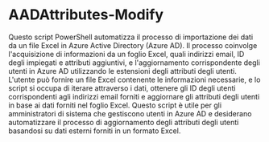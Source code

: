 # AADAttributes-Modify
Questo script PowerShell automatizza il processo di importazione dei dati da un file Excel in Azure Active Directory (Azure AD). Il processo coinvolge l'acquisizione di informazioni da un foglio Excel, quali indirizzi email, ID degli impiegati e attributi aggiuntivi, e l'aggiornamento corrispondente degli utenti in Azure AD utilizzando le estensioni degli attributi degli utenti. L'utente può fornire un file Excel contenente le informazioni necessarie, e lo script si occupa di iterare attraverso i dati, ottenere gli ID degli utenti corrispondenti agli indirizzi email forniti e aggiornare gli attributi degli utenti in base ai dati forniti nel foglio Excel. Questo script è utile per gli amministratori di sistema che gestiscono utenti in Azure AD e desiderano automatizzare il processo di aggiornamento degli attributi degli utenti basandosi su dati esterni forniti in un formato Excel.
